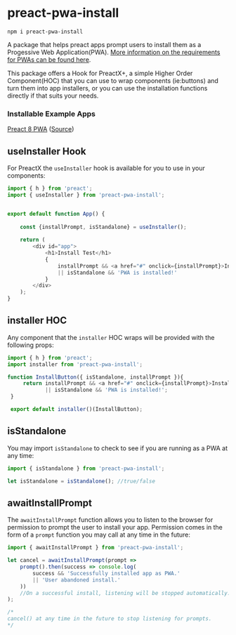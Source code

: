# preact-pwa-install

```
npm i preact-pwa-install
```

A package that helps preact apps prompt users to install them as a Progessive Web Application(PWA). [More information on the requirements for PWAs can be found here](https://developers.google.com/web/fundamentals/app-install-banners/).

This package offers a Hook for PreactX+, a simple Higher Order Component(HOC) that you can use to wrap components (ie:buttons) and turn them into app installers, or you can use the installation functions directly if that suits your needs.

### Installable Example Apps

[Preact 8 PWA](https://nifty-allen-800eb0.netlify.com/) ([Source](https://github.com/tmtek/pwa-install-test))

## useInstaller Hook

For PreactX the `useInstaller` hook is available for you to use in your components:

```javascript
import { h } from 'preact';
import { useInstaller } from 'preact-pwa-install';


export default function App() {
	
	const {installPrompt, isStandalone} = useInstaller();
	
	return (
		<div id="app">
			<h1>Install Test</h1>
			{
				installPrompt && <a href="#" onclick={installPrompt}>Install as PWA</a> 
				|| isStandalone && 'PWA is installed!'
			}
		</div>
	);
}
```

## installer HOC

Any component that the `installer` HOC wraps will be provided with the following props:

```javascript
import { h } from 'preact';
import installer from 'preact-pwa-install';

function InstallButton({ isStandalone, installPrompt }){
     return installPrompt && <a href="#" onclick={installPrompt}>Install as PWA</a> 
     		|| isStandalone && 'PWA is installed!';
 }

 export default installer()(InstallButton);
```

## isStandalone

You may import `isStandalone` to check to see if you are running as a PWA at any time:

```javascript
import { isStandalone } from 'preact-pwa-install';

let isStandalone = isStandalone(); //true/false
```

## awaitInstallPrompt

The `awaitInstallPrompt` function allows you to listen to the browser for permission to prompt the user to install your app. Permission comes in the form of a `prompt` function you may call at any time in the future:

```javascript
import { awaitInstallPrompt } from 'preact-pwa-install';

let cancel = awaitInstallPrompt(prompt => 
	prompt().then(success => console.log(
		success && 'Successfully installed app as PWA.' 
		|| 'User abandoned install.'
	))
	//On a successful install, listening will be stopped automatically.
);

/* 
cancel() at any time in the future to stop listening for prompts.
*/

```
